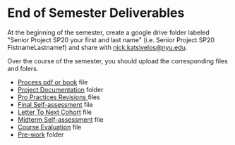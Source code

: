 # End of Semester Deliverables

At the beginning of the semester, create a google drive folder labeled "Senior Project SP20 your first and last name" \(i.e. Senior Project SP20 FistnameLastnamef\) and share with nick.katsivelos@nyu.edu.

Over the course of the semester, you should upload the corresponding files and folers.

* [Process pdf or book](pdf_or_book.md) file
* [Project Documentation](project_documentation.md) folder
* [Pro Practices Revisions ](pro_practices_revisions.md)files
* [Final Self-assessment](final_self_assessment.md) file
* [Letter To Next Cohort](letter_to_next_cohort.md) file 
* [Midterm Self-assessment](midterm_self_assessment.md) file
* [Course Evaluation](course_evaluation.md) file
* [Pre-work](../pre-work/) folder



